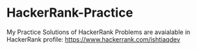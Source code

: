 # HackerRank-Practice
My Practice Solutions of HackerRank Problems are avaialable in HackerRank profile: https://www.hackerrank.com/ishtiaqdev
